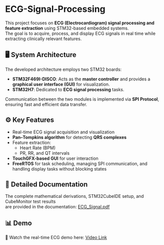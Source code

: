 # ECG-Signal-Processing

This project focuses on **ECG (Electrocardiogram) signal processing and feature extraction** using STM32-based embedded systems.  
The goal is to acquire, process, and display ECG signals in real time while extracting clinically relevant features.

## 🖥️ System Architecture
The developed architecture employs two STM32 boards:

- **STM32F469I-DISCO**: Acts as the **master controller** and provides a **graphical user interface (GUI)** for visualization.  
- **STM32H7**: Dedicated to **ECG signal processing** tasks.  

Communication between the two modules is implemented via **SPI Protocol**, ensuring fast and efficient data transfer.

## ⚙️ Key Features
- Real-time ECG signal acquisition and visualization  
- **Pan–Tompkins algorithm** for detecting **QRS complexes**  
- Feature extraction:
  - Heart Rate (BPM)
  - PR, RR, and QT intervals  
- **TouchGFX-based GUI** for user interaction  
- **FreeRTOS** for task scheduling, managing SPI communication, and handling display tasks without blocking states  

## 📖 Detailed Documentation
The complete mathematical derivations, STM32CubeIDE setup, and CubeMonitor test results  
are provided in the documentation: 
[ECG_Signal.pdf](https://github.com/user-attachments/files/22311942/ECG_Signal.pdf)

## 📊 Demo
🎥 Watch the real-time ECG demo here: [Video Link](https://screenapp.io/app/#/shared/dbaA_IyuB5)
